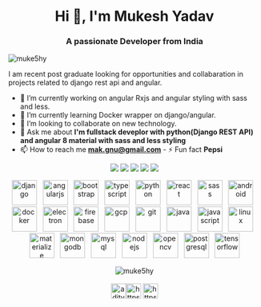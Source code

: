 <h1 align="center">Hi 👋, I'm Mukesh Yadav</h1>
<h3 align="center">A passionate Developer from India</h3>

<p align="left">
  <img
    src="https://komarev.com/ghpvc/?username=muke5hy"
    alt="muke5hy"
  />
</p>

I am recent post graduate looking for opportunities and collabaration in
projects related to django rest api and angular. 
- 🔭 I’m currently working on angular Rxjs and angular styling with sass and less. 
- 🌱 I’m currently learning Docker wrapper on django/angular. 
- 🤝 I’m looking to collaborate on new technology. 
- 💬 Ask me about **I'm fullstack deveplor with python(Django REST
API) and angular 8 material with sass and less styling** 
- 📫 How to reach me
**mak.gnu@gmail.com** - ⚡ Fun fact **Pepsi**

<p align="center">
  <a href="https://twitter.com/muke5hy"
    ><img
      src="https://img.shields.io/badge/twitter-%231DA1F2.svg?&style=for-the-badge&logo=twitter&logoColor=white"
  /></a>
  <a href="https://medium.com/@muke5hy"
    ><img
      src="https://img.shields.io/badge/medium-%2312100E.svg?&style=for-the-badge&logo=medium&logoColor=white"
  /></a>
  <a href="https://www.linkedin.com/in/muke5hy/"
    ><img
      src="https://img.shields.io/badge/linkedin-%230077B5.svg?&style=for-the-badge&logo=linkedin&logoColor=white"
  /></a>
  <a href="https://www.instagram.com/muke5hy/"
    ><img
      src="https://img.shields.io/badge/instagram-%23E4405F.svg?&style=for-the-badge&logo=instagram&logoColor=white"
  /></a>
  <a href="https://www.facebook.com/muke5hy"
    ><img
      src="https://img.shields.io/badge/facebook-%231877F2.svg?&style=for-the-badge&logo=facebook&logoColor=white"
  /></a>
</p>

<p align="center">
  <img
    src="https://devicons.github.io/devicon/devicon.git/icons/django/django-original.svg"
    alt="django"
    width="50"
    height="50"
  />
  &nbsp;
  <img
    src="https://devicons.github.io/devicon/devicon.git/icons/angularjs/angularjs-original.svg"
    alt="angularjs"
    width="50"
    height="50"
  />
  &nbsp;
  <img
    src="https://devicons.github.io/devicon/devicon.git/icons/bootstrap/bootstrap-plain.svg"
    alt="bootstrap"
    width="50"
    height="50"
  />
  &nbsp;
  <img
    src="https://devicons.github.io/devicon/devicon.git/icons/typescript/typescript-original.svg"
    alt="typescript"
    width="50"
    height="50"
  />
  &nbsp;
  <img
    src="https://devicons.github.io/devicon/devicon.git/icons/python/python-original.svg"
    alt="python"
    width="50"
    height="50"
  />
  &nbsp;
  <img
    src="https://devicons.github.io/devicon/devicon.git/icons/react/react-original-wordmark.svg"
    alt="react"
    width="50"
    height="50"
  />
  &nbsp;
  <img
    src="https://devicons.github.io/devicon/devicon.git/icons/sass/sass-original.svg"
    alt="sass"
    width="50"
    height="50"
  />
  &nbsp;
  <img
    src="https://devicons.github.io/devicon/devicon.git/icons/android/android-original-wordmark.svg"
    alt="android"
    width="50"
    height="50"
  />
  &nbsp;
  <img
    src="https://devicons.github.io/devicon/devicon.git/icons/docker/docker-original-wordmark.svg"
    alt="docker"
    width="50"
    height="50"
  />
  &nbsp;
  <img
    src="https://devicons.github.io/devicon/devicon.git/icons/electron/electron-original.svg"
    alt="electron"
    width="50"
    height="50"
  />
  &nbsp;
  <img
    src="https://www.vectorlogo.zone/logos/firebase/firebase-icon.svg"
    alt="firebase"
    width="50"
    height="50"
  />
  &nbsp;
  <img
    src="https://www.vectorlogo.zone/logos/google_cloud/google_cloud-icon.svg"
    alt="gcp"
    width="50"
    height="50"
  />
  &nbsp;
  <img
    src="https://www.vectorlogo.zone/logos/git-scm/git-scm-icon.svg"
    alt="git"
    width="50"
    height="50"
  />
  &nbsp;
  <img
    src="https://devicons.github.io/devicon/devicon.git/icons/java/java-original-wordmark.svg"
    alt="java"
    width="50"
    height="50"
  />
  &nbsp;
  <img
    src="https://devicons.github.io/devicon/devicon.git/icons/javascript/javascript-original.svg"
    alt="javascript"
    width="50"
    height="50"
  />
  &nbsp;
  <img
    src="https://devicons.github.io/devicon/devicon.git/icons/linux/linux-original.svg"
    alt="linux"
    width="50"
    height="50"
  />
  &nbsp;
  <img
    src="https://raw.githubusercontent.com/prplx/svg-logos/5585531d45d294869c4eaab4d7cf2e9c167710a9/svg/materialize.svg"
    alt="materialize"
    width="50"
    height="50"
  />
  &nbsp;
  <img
    src="https://devicons.github.io/devicon/devicon.git/icons/mongodb/mongodb-original-wordmark.svg"
    alt="mongodb"
    width="50"
    height="50"
  />
  &nbsp;
  <img
    src="https://devicons.github.io/devicon/devicon.git/icons/mysql/mysql-original-wordmark.svg"
    alt="mysql"
    width="50"
    height="50"
  />
  &nbsp;
  <img
    src="https://devicons.github.io/devicon/devicon.git/icons/nodejs/nodejs-original-wordmark.svg"
    alt="nodejs"
    width="50"
    height="50"
  />
  &nbsp;
  <img
    src="https://www.vectorlogo.zone/logos/opencv/opencv-icon.svg"
    alt="opencv"
    width="50"
    height="50"
  />
  &nbsp;
  <img
    src="https://devicons.github.io/devicon/devicon.git/icons/postgresql/postgresql-original-wordmark.svg"
    alt="postgresql"
    width="50"
    height="50"
  />
  &nbsp;
  <img
    src="https://www.vectorlogo.zone/logos/tensorflow/tensorflow-icon.svg"
    alt="tensorflow"
    width="50"
    height="50"
  />
</p>

<p align="center">
  <img
    align="center"
    src="https://github-readme-stats.vercel.app/api?username=muke5hy&show_icons=true"
    alt="muke5hy"
  />
  <br /><br />
  <a href="https://twitter.com/aditya__bhalsod" target="blank"
    ><img
      align="center"
      src="https://cdn.jsdelivr.net/npm/simple-icons@3.0.1/icons/twitter.svg"
      alt="aditya__bhalsod"
      height="30"
      width="30" /></a
  ><a
    href="https://linkedin.com/in/https://www.linkedin.com/in/muke5hy/"
    target="blank"
    ><img
      align="center"
      src="https://cdn.jsdelivr.net/npm/simple-icons@3.0.1/icons/linkedin.svg"
      alt="https://www.linkedin.com/in/muke5hy/"
      height="30"
      width="30"
  /></a>
  <a
    href="https://www.youtube.com/c/https://www.youtube.com/channel/ucvonmzyifu6nyhdrcixjlva"
    target="blank"
    ><img
      align="center"
      src="https://cdn.jsdelivr.net/npm/simple-icons@3.0.1/icons/youtube.svg"
      alt="https://www.youtube.com/channel/ucvonmzyifu6nyhdrcixjlva"
      height="30"
      width="30"
  /></a>
</p>
